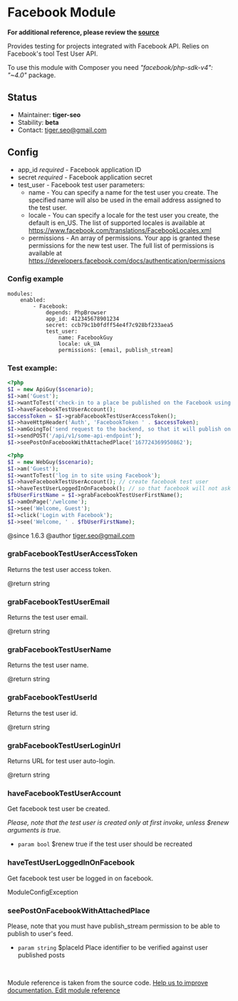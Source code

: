 # Facebook Module

**For additional reference, please review the [source](https://github.com/Codeception/Codeception/tree/2.0/src/Codeception/Module/Facebook.php)**


Provides testing for projects integrated with Facebook API.
Relies on Facebook's tool Test User API.

<div class="alert alert-info">
To use this module with Composer you need <em>"facebook/php-sdk-v4": "~4.0"</em> package.
</div>

## Status

* Maintainer: **tiger-seo**
* Stability: **beta**
* Contact: tiger.seo@gmail.com

## Config

* app_id *required* - Facebook application ID
* secret *required* - Facebook application secret
* test_user - Facebook test user parameters:
    * name - You can specify a name for the test user you create. The specified name will also be used in the email address assigned to the test user.
    * locale - You can specify a locale for the test user you create, the default is en_US. The list of supported locales is available at https://www.facebook.com/translations/FacebookLocales.xml
    * permissions - An array of permissions. Your app is granted these permissions for the new test user. The full list of permissions is available at https://developers.facebook.com/docs/authentication/permissions

### Config example

    modules:
        enabled:
            - Facebook:
                depends: PhpBrowser
                app_id: 412345678901234
                secret: ccb79c1b0fdff54e4f7c928bf233aea5
                test_user:
                    name: FacebookGuy
                    locale: uk_UA
                    permissions: [email, publish_stream]

###  Test example:

``` php
<?php
$I = new ApiGuy($scenario);
$I->am('Guest');
$I->wantToTest('check-in to a place be published on the Facebook using API');
$I->haveFacebookTestUserAccount();
$accessToken = $I->grabFacebookTestUserAccessToken();
$I->haveHttpHeader('Auth', 'FacebookToken ' . $accessToken);
$I->amGoingTo('send request to the backend, so that it will publish on user\'s wall on Facebook');
$I->sendPOST('/api/v1/some-api-endpoint');
$I->seePostOnFacebookWithAttachedPlace('167724369950862');

```

``` php
<?php
$I = new WebGuy($scenario);
$I->am('Guest');
$I->wantToTest('log in to site using Facebook');
$I->haveFacebookTestUserAccount(); // create facebook test user
$I->haveTestUserLoggedInOnFacebook(); // so that facebook will not ask us for login and password
$fbUserFirstName = $I->grabFacebookTestUserFirstName();
$I->amOnPage('/welcome');
$I->see('Welcome, Guest');
$I->click('Login with Facebook');
$I->see('Welcome, ' . $fbUserFirstName);

```

@since 1.6.3
@author tiger.seo@gmail.com


### grabFacebookTestUserAccessToken
 
Returns the test user access token.

@return string


### grabFacebookTestUserEmail
 
Returns the test user email.

@return string


### grabFacebookTestUserName
 
Returns the test user name.

@return string


### grabFacebookTestUserId
 
Returns the test user id.

@return string


### grabFacebookTestUserLoginUrl
 
Returns URL for test user auto-login.

@return string


### haveFacebookTestUserAccount
 
Get facebook test user be created.

*Please, note that the test user is created only at first invoke, unless $renew arguments is true.*

 * `param bool` $renew true if the test user should be recreated


### haveTestUserLoggedInOnFacebook
 
Get facebook test user be logged in on facebook.

 ModuleConfigException


### seePostOnFacebookWithAttachedPlace
 

Please, note that you must have publish_stream permission to be able to publish to user's feed.

 * `param string` $placeId Place identifier to be verified against user published posts

<p>&nbsp;</p><div class="alert alert-warning">Module reference is taken from the source code. <a href="https://github.com/Codeception/Codeception/tree/2.0/src/Codeception/Module/Facebook.php">Help us to improve documentation. Edit module reference</a></div>
